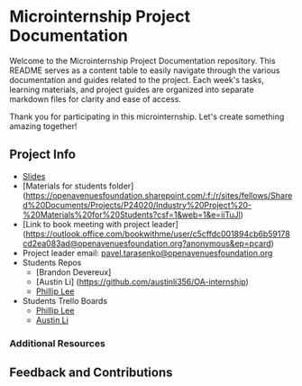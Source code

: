 

# Microinternship Project Documentation

Welcome to the Microinternship Project Documentation repository. This README serves as a content table to easily navigate through the various documentation and guides related to the project. Each week's tasks, learning materials, and project guides are organized into separate markdown files for clarity and ease of access.

Thank you for participating in this microinternship. Let's create something amazing together!

## Project Info
- [Slides](https://openavenuesfoundation.sharepoint.com/:p:/r/sites/fellows/Shared%20Documents/Projects/P24020/Industry%20Project%20-%20Materials%20for%20Students/Kick-Off_P24020.pptx?d=wbd56f58f7808476584b476ae8946edfb&csf=1&web=1&e=cezp3Y)
- [Materials for students folder] (https://openavenuesfoundation.sharepoint.com/:f:/r/sites/fellows/Shared%20Documents/Projects/P24020/Industry%20Project%20-%20Materials%20for%20Students?csf=1&web=1&e=iiTuJl)
- [Link to book meeting with project leader] (https://outlook.office.com/bookwithme/user/c5cffdc001894cb6b59178cd2ea083ad@openavenuesfoundation.org?anonymous&ep=pcard)
- Project leader email: pavel.tarasenko@openavenuesfoundation.org
- Students Repos
  - [Brandon Devereux]
  - [Austin Li] (https://github.com/austinli356/OA-internship)
  - [Phillip Lee](https://github.com/philliplee4/Open-Avenue-microinternship)
- Students Trello Boards
    - [Phillip Lee](https://trello.com/b/68P0Rk2x/my-trello-board)
    - [Austin Li](https://trello.com/b/OS3aMG7W/oa-internship)

### Additional Resources

## Feedback and Contributions

